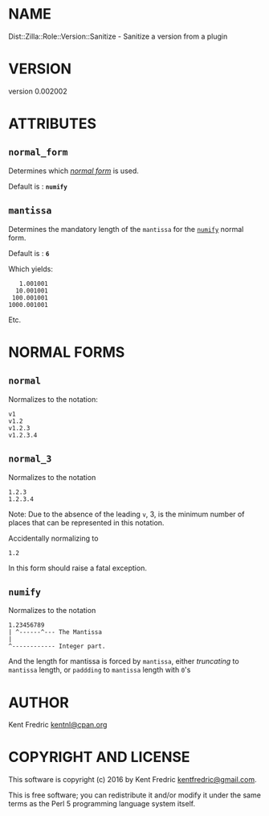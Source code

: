 # NAME

Dist::Zilla::Role::Version::Sanitize - Sanitize a version from a plugin

# VERSION

version 0.002002

# ATTRIBUTES

## `normal_form`

Determines which [_normal form_](#normal-forms) is used.

Default is : **`numify`**

## `mantissa`

Determines the mandatory length of the `mantissa` for the [`numify`](#numify) normal form.

Default is : **`6`**

Which yields:

       1.001001
      10.001001
     100.001001
    1000.001001

Etc.

# NORMAL FORMS

## `normal`

Normalizes to the notation:

    v1
    v1.2
    v1.2.3
    v1.2.3.4

## `normal_3`

Normalizes to the notation

    1.2.3
    1.2.3.4

Note: Due to the absence of the leading `v`, 3, is the minimum number of places that can be represented in this notation.

Accidentally normalizing to

    1.2

In this form should raise a fatal exception.

## `numify`

Normalizes to the notation

    1.23456789
    | ^------^--- The Mantissa
    |
    ^------------ Integer part.

And the length for mantissa is forced by `mantissa`, either _truncating_ to `mantissa` length, or `paddding` to `mantissa` length with `0`'s

# AUTHOR

Kent Fredric <kentnl@cpan.org>

# COPYRIGHT AND LICENSE

This software is copyright (c) 2016 by Kent Fredric <kentfredric@gmail.com>.

This is free software; you can redistribute it and/or modify it under
the same terms as the Perl 5 programming language system itself.
